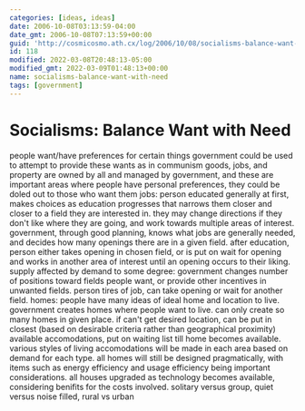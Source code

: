 ```yaml
---
categories: [ideas, ideas]
date: 2006-10-08T03:13:59-04:00
date_gmt: 2006-10-08T07:13:59+00:00
guid: 'http://cosmicosmo.ath.cx/log/2006/10/08/socialisms-balance-want-with-need/'
id: 118
modified: 2022-03-08T20:48:13-05:00
modified_gmt: 2022-03-09T01:48:13+00:00
name: socialisms-balance-want-with-need
tags: [government]
---
```


Socialisms: Balance Want with Need
==================================

people want/have preferences for certain things
government could be used to attempt to provide these wants
as in communism goods, jobs, and property are owned by all and managed by government, and these are important areas where people have personal preferences, they could be doled out to those who want them
jobs: person educated generally at first, makes choices as education progresses that narrows them closer and closer to a field they are interested in.  they may change directions if they don't like where they are going, and work towards multiple areas of interest.  government, through good planning, knows what jobs are generally needed, and decides how many openings there are in a given field.  after education, person either takes opening in chosen field, or is put on wait for opening and works in another area of interest until an opening occurs to their liking.  supply affected by demand to some degree: government changes number of positions toward fields people want, or provide other incentives in unwanted fields.  person tires of job, can take opening or wait for another field.
homes: people have many ideas of ideal home and location to live.  government creates homes where people want to live.  can only create so many homes in given place.  if can't get desired location, can be put in closest (based on desirable criteria rather than geographical proximity) available accomodations, put on waiting list till home becomes available. various styles of living accomodations will be made in each area based on demand for each type.  all homes will still be designed pragmatically, with items such as energy efficiency and usage efficiency being important considerations.  all houses upgraded as technology becomes available, considering benifits for the costs involved.
solitary versus group, quiet versus noise filled, rural vs urban
